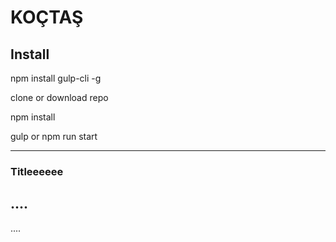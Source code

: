 # KOÇTAŞ

## Install
npm install gulp-cli -g

clone or download repo

npm install

gulp
or
npm run start

----------
### Titleeeeee
....
----------
....